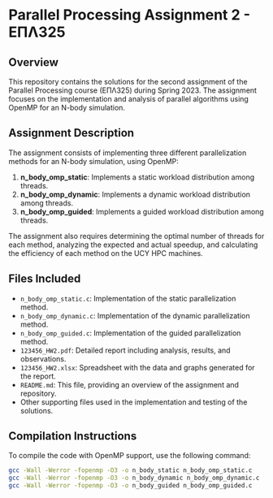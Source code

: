 # Parallel Processing Assignment 2 - EΠΛ325

## Overview

This repository contains the solutions for the second assignment of the Parallel Processing course (EΠΛ325) during Spring 2023. The assignment focuses on the implementation and analysis of parallel algorithms using OpenMP for an N-body simulation.

## Assignment Description

The assignment consists of implementing three different parallelization methods for an N-body simulation, using OpenMP:

1. **n_body_omp_static**: Implements a static workload distribution among threads.
2. **n_body_omp_dynamic**: Implements a dynamic workload distribution among threads.
3. **n_body_omp_guided**: Implements a guided workload distribution among threads.

The assignment also requires determining the optimal number of threads for each method, analyzing the expected and actual speedup, and calculating the efficiency of each method on the UCY HPC machines.

## Files Included

- `n_body_omp_static.c`: Implementation of the static parallelization method.
- `n_body_omp_dynamic.c`: Implementation of the dynamic parallelization method.
- `n_body_omp_guided.c`: Implementation of the guided parallelization method.
- `123456_HW2.pdf`: Detailed report including analysis, results, and observations.
- `123456_HW2.xlsx`: Spreadsheet with the data and graphs generated for the report.
- `README.md`: This file, providing an overview of the assignment and repository.
- Other supporting files used in the implementation and testing of the solutions.

## Compilation Instructions

To compile the code with OpenMP support, use the following command:

```bash
gcc -Wall -Werror -fopenmp -O3 -o n_body_static n_body_omp_static.c
gcc -Wall -Werror -fopenmp -O3 -o n_body_dynamic n_body_omp_dynamic.c
gcc -Wall -Werror -fopenmp -O3 -o n_body_guided n_body_omp_guided.c
